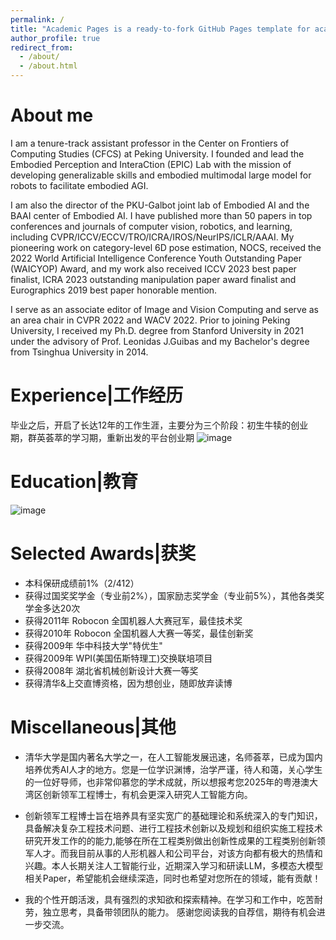 ```yaml
---
permalink: /
title: "Academic Pages is a ready-to-fork GitHub Pages template for academic personal websites"
author_profile: true
redirect_from: 
  - /about/
  - /about.html
---
```


About me
======
I am a tenure-track assistant professor in the Center on Frontiers of Computing Studies (CFCS) at Peking University. I founded and lead the Embodied Perception and InteraCtion (EPIC) Lab with the mission of developing generalizable skills and embodied multimodal large model for robots to facilitate embodied AGI.

I am also the director of the PKU-Galbot joint lab of Embodied AI and the BAAI center of Embodied AI. I have published more than 50 papers in top conferences and journals of computer vision, robotics, and learning, including CVPR/ICCV/ECCV/TRO/ICRA/IROS/NeurIPS/ICLR/AAAI. My pioneering work on category-level 6D pose estimation, NOCS, received the 2022 World Artificial Intelligence Conference Youth Outstanding Paper (WAICYOP) Award, and my work also received ICCV 2023 best paper finalist, ICRA 2023 outstanding manipulation paper award finalist and Eurographics 2019 best paper honorable mention.

I serve as an associate editor of Image and Vision Computing and serve as an area chair in CVPR 2022 and WACV 2022. Prior to joining Peking University, I received my Ph.D. degree from Stanford University in 2021 under the advisory of Prof. Leonidas J.Guibas and my Bachelor's degree from Tsinghua University in 2014.

Experience|工作经历
======
毕业之后，开启了长达12年的工作生涯，主要分为三个阶段：初生牛犊的创业期，群英荟萃的学习期，重新出发的平台创业期
![image](https://github.com/user-attachments/assets/f5fc28ae-d0ca-4301-9778-ede0d690a903)


Education|教育
======
![image](https://github.com/user-attachments/assets/ae4b614b-6a05-4747-87a4-9e335e2e5038)


Selected Awards|获奖
======
- 本科保研成绩前1%（2/412）
- 获得过国奖奖学金（专业前2%），国家励志奖学金（专业前5%），其他各类奖学金多达20次
- 获得2011年 Robocon 全国机器人大赛冠军，最佳技术奖
- 获得2010年 Robocon 全国机器人大赛一等奖，最佳创新奖
- 获得2009年 华中科技大学"特优生"
- 获得2009年 WPI(美国伍斯特理工)交换联培项目
- 获得2008年 湖北省机械创新设计大赛一等奖
- 获得清华&上交直博资格，因为想创业，随即放弃读博

Miscellaneous|其他
======
- 清华大学是国内著名大学之一，在人工智能发展迅速，名师荟萃，已成为国内培养优秀AI人才的地方。您是一位学识渊博，治学严谨，待人和蔼，关心学生的一位好导师，也非常仰慕您的学术成就，所以想报考您2025年的粤港澳大湾区创新领军工程博士，有机会更深入研究人工智能方向。

- 创新领军工程博士旨在培养具有坚实宽广的基础理论和系统深入的专门知识，具备解决复杂工程技术问题、进行工程技术创新以及规划和组织实施工程技术研究开发工作的的能力,能够在所在工程类别做出创新性成果的工程类别创新领军人才。而我目前从事的人形机器人和公司平台，对该方向都有极大的热情和兴趣。本人长期关注人工智能行业，近期深入学习和研读LLM，多模态大模型相关Paper，希望能机会继续深造，同时也希望对您所在的领域，能有贡献！

- 我的个性开朗活泼，具有强烈的求知欲和探索精神。在学习和工作中，吃苦耐劳，独立思考，具备带领团队的能力。
感谢您阅读我的自荐信，期待有机会进一步交流。

